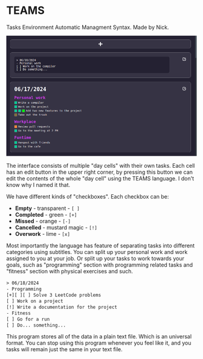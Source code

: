 # TEAMS

Tasks Environment Automatic Managment Syntax. Made by Nick.

![preview](./screenshots/preview.png)

The interface consists of multiple "day cells" with their own tasks. Each cell has an edit button in the upper right corner, by pressing this button we can edit the contents of the whole "day cell" using the TEAMS language. I don't know why I named it that.

We have different kinds of "checkboxes". Each checkbox can be:

- **Empty** - transparent - `[ ]`
- **Completed** - green - `[+]`
- **Missed** - orange - `[-]`
- **Cancelled** - mustard magic - `[!]`
- **Overwork** - lime - `[x]`

Most importantly the language has feature of separating tasks into different categories using subtitles. You can split up your personal work and work assigned to you at your job. Or split up your tasks to work towards your goals, such as "programming" section with programming related tasks and "fitness" section with physical exercises and such.

```tasks
> 06/18/2024
- Programming
[+][ ][ ] Solve 3 LeetCode problems
[ ] Work on a project
[!] Write a documentation for the project
- Fitness
[ ] Go for a run
[ ] Do... something...
```

This program stores all of the data in a plain text file. Which is an universal format. You can stop using this program whenever you feel like it, and you tasks will remain just the same in your text file.
